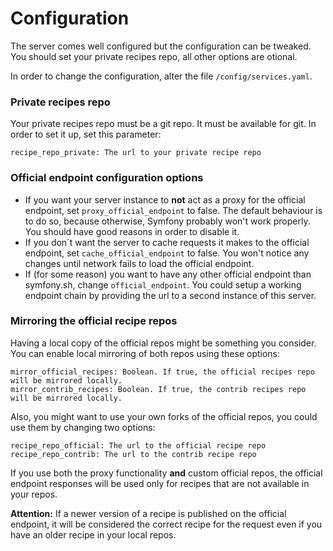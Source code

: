# Configuration

The server comes well configured but the configuration can be tweaked. You should set your private recipes repo, all other options are otional.

In order to change the configuration, alter the file `/config/services.yaml`.

### Private recipes repo

Your private recipes repo must be a git repo. It must be available for git. In order to set it up, set this parameter:

    recipe_repo_private: The url to your private recipe repo

### Official endpoint configuration options

* If you want your server instance to **not** act as a proxy for the official endpoint, set `proxy_official_endpoint` to false. The default behaviour is to do so, because otherwise, Symfony probably won't work properly. You should have good reasons in order to disable it.     
* If you don´t want the server to cache requests it makes to the official endpoint, set `cache_official_endpoint` to false. You won't notice any changes until network fails to load the official endpoint.
* If (for some reason) you want to have any other official endpoint than symfony.sh, change `official_endpoint`. You could setup a working endpoint chain by providing the url to a second instance of this server.

### Mirroring the official recipe repos

Having a local copy of the official repos might be something you consider. You can enable local mirroring of both repos using these options:

    mirror_official_recipes: Boolean. If true, the official recipes repo will be mirrored locally.
    mirror_contrib_recipes: Boolean. If true, the contrib recipes repo will be mirrored locally.
    
Also, you might want to use your own forks of the official repos, you could use them by changing two options:

    recipe_repo_official: The url to the official recipe repo
    recipe_repo_contrib: The url to the contrib recipe repo

If you use both the proxy functionality **and** custom official repos, the official endpoint responses will be used only for recipes that are not available in your repos.

**Attention:** If a newer version of a recipe is published on the official endpoint, it will be considered the correct recipe for the request even if you have an older recipe in your local repos. 